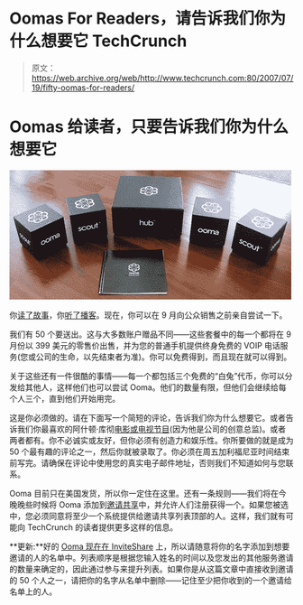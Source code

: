 # Oomas For Readers，请告诉我们你为什么想要它 TechCrunch

> 原文：<https://web.archive.org/web/http://www.techcrunch.com:80/2007/07/19/fifty-oomas-for-readers/>

# Oomas 给读者，只要告诉我们你为什么想要它

![](img/6a7e4a388072d5530fc0f3df08aa6bf8.png)

你[读了故事](https://web.archive.org/web/20221002013948/http://www.beta.techcrunch.com/tag/ooma)，你[听了播客](https://web.archive.org/web/20221002013948/http://www.talkcrunch.com/2007/07/18/interview-with-ooma-execs-andrew-frame-and-ashton-kutcher/)。现在，你可以在 9 月向公众销售之前亲自尝试一下。

我们有 50 个要送出。这与大多数账户赠品不同——这些套餐中的每一个都将在 9 月份以 399 美元的零售价出售，并为您的普通手机提供终身免费的 VOIP 电话服务(您或公司的生命，以先结束者为准)。你可以免费得到，而且现在就可以得到。

关于这些还有一件很酷的事情——每一个都包括三个免费的“白兔”代币，你可以分发给其他人，这样他们也可以尝试 Ooma。他们的数量有限，但他们会继续给每个人三个，直到他们开始用完。

这是你必须做的。请在下面写一个简短的评论，告诉我们你为什么想要它。或者告诉我们你最喜欢的阿什顿·库彻[电影或电视节目](https://web.archive.org/web/20221002013948/http://www.imdb.com/name/nm0005110/)(因为他是公司的创意总监)。或者两者都有。你不必诚实或友好，但你必须有创造力和娱乐性。你所要做的就是成为 50 个最有趣的评论之一，然后你就被录取了。你必须在周五加利福尼亚时间结束前写完。请确保在评论中使用您的真实电子邮件地址，否则我们不知道如何与您联系。

Ooma 目前只在美国发货，所以你一定住在这里。还有一条规则——我们将在今晚晚些时候将 Ooma 添加到[邀请共享](https://web.archive.org/web/20221002013948/http://www.inviteshare.com/)中，并允许人们注册获得一个。如果您被选中，您必须同意将至少一个系统提供给邀请共享列表顶部的人。这样，我们就有可能向 TechCrunch 的读者提供更多这样的信息。

**更新:**好的 [Ooma 现在在 InviteShare](https://web.archive.org/web/20221002013948/http://www.inviteshare.com/site.php?id=46) 上，所以请随意将你的名字添加到想要邀请的人的名单中。列表顺序是根据您输入姓名的时间以及您发出的其他服务邀请的数量来确定的，因此通过参与来提升列表。如果你是从这篇文章中直接收到邀请的 50 个人之一，请把你的名字从名单中删除——记住至少把你收到的一个邀请给名单上的人。